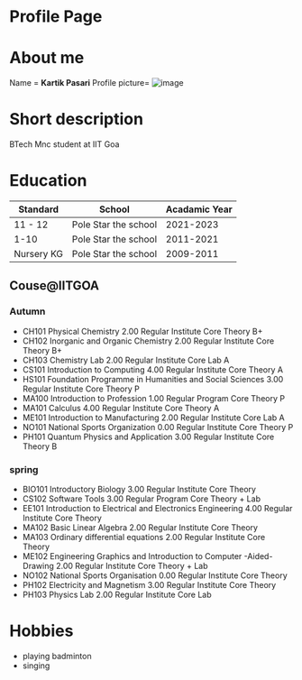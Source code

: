 # Profile Page

# About me
Name = **Kartik Pasari**
Profile picture=
![image](https://img.freepik.com/premium-vector/adorable-lion-walking-cartoon_74769-47.jpg)
# Short description
  BTech Mnc student at IIT Goa
# Education
| **Standard** | **School** | **Acadamic Year**|
|-----------------|-------------|--------|
|11 - 12|Pole Star the school|2021-2023|
|1-10|Pole Star the school|2011-2021|
|Nursery KG|Pole Star the school|2009-2011|
## Couse@IITGOA
### Autumn
-   CH101 Physical Chemistry 2.00 Regular Institute Core Theory B+
-   CH102 Inorganic and Organic Chemistry 2.00 Regular Institute Core Theory B+
-   CH103 Chemistry Lab 2.00 Regular Institute Core Lab A
-   CS101 Introduction to Computing 4.00 Regular Institute Core Theory A
-   HS101 Foundation Programme in Humanities and Social Sciences 3.00 Regular Institute Core Theory P
-   MA100 Introduction to Profession 1.00 Regular Program Core Theory P
-   MA101 Calculus 4.00 Regular Institute Core Theory A
-   ME101 Introduction to Manufacturing 2.00 Regular Institute Core Lab A
-   NO101 National Sports Organization 0.00 Regular Institute Core Theory P
-   PH101 Quantum Physics and Application 3.00 Regular Institute Core Theory B






### spring
-   BIO101 Introductory Biology 3.00 Regular Institute Core Theory
-   CS102 Software Tools 3.00 Regular Program Core Theory + Lab
-   EE101 Introduction to Electrical and Electronics Engineering 4.00 Regular Institute Core Theory
-   MA102 Basic Linear Algebra 2.00 Regular Institute Core Theory
-   MA103 Ordinary differential equations 2.00 Regular Institute Core Theory
-   ME102 Engineering Graphics and Introduction to Computer -Aided-Drawing 2.00 Regular Institute Core Theory + Lab
-   NO102 National Sports Organisation 0.00 Regular Institute Core Theory
-   PH102 Electricity and Magnetism 3.00 Regular Institute Core Theory
-   PH103 Physics Lab 2.00 Regular Institute Core Lab

# Hobbies
- playing badminton
- singing



